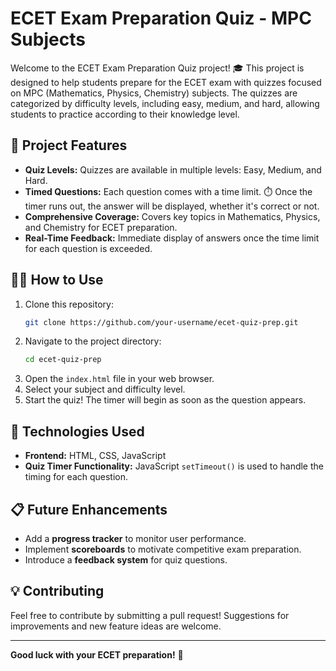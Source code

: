 # ECET Exam Preparation Quiz - MPC Subjects

Welcome to the ECET Exam Preparation Quiz project! 🎓 This project is designed to help students prepare for the ECET exam with quizzes focused on MPC (Mathematics, Physics, Chemistry) subjects. The quizzes are categorized by difficulty levels, including easy, medium, and hard, allowing students to practice according to their knowledge level.

## 📝 Project Features

- **Quiz Levels:** Quizzes are available in multiple levels: Easy, Medium, and Hard.
- **Timed Questions:** Each question comes with a time limit. ⏱️ Once the timer runs out, the answer will be displayed, whether it's correct or not.
- **Comprehensive Coverage:** Covers key topics in Mathematics, Physics, and Chemistry for ECET preparation.
- **Real-Time Feedback:** Immediate display of answers once the time limit for each question is exceeded.

## 🧑‍💻 How to Use

1. Clone this repository:
    ```bash
    git clone https://github.com/your-username/ecet-quiz-prep.git
    ```
2. Navigate to the project directory:
    ```bash
    cd ecet-quiz-prep
    ```
3. Open the `index.html` file in your web browser.
4. Select your subject and difficulty level.
5. Start the quiz! The timer will begin as soon as the question appears.

## 🚀 Technologies Used

- **Frontend:** HTML, CSS, JavaScript
- **Quiz Timer Functionality:** JavaScript `setTimeout()` is used to handle the timing for each question.

## 📋 Future Enhancements

- Add a **progress tracker** to monitor user performance.
- Implement **scoreboards** to motivate competitive exam preparation.
- Introduce a **feedback system** for quiz questions.

## 💡 Contributing

Feel free to contribute by submitting a pull request! Suggestions for improvements and new feature ideas are welcome.

---

**Good luck with your ECET preparation!** 🚀
